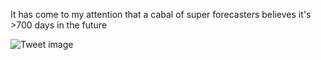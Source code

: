 It has come to my attention that a cabal of super forecasters believes it's &gt;700 days in the future


![Tweet image](/asset/crosspoast/Gnx2itsbwAApuGA.jpg)

